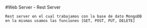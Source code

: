 #Web Server - Rest Server 


``` 
Rest server en el cual trabajamos con la base de dato MongoDB 
en la mismas usamos las funciones [GET, POST, PUT, DELETE]
``` 

